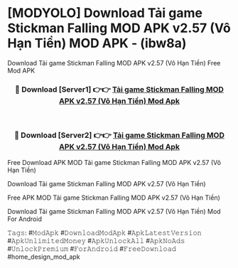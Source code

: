 # [MODYOLO] Download Tải game Stickman Falling MOD APK v2.57 (Vô Hạn Tiền) MOD APK - (ibw8a)
Download Tải game Stickman Falling MOD APK v2.57 (Vô Hạn Tiền) Free Mod APK

<div align="center">
<h3>🔴 Download [Server1] 👉👉 <a href="https://apk-comot.site?title=Tải_game_Stickman_Falling_MOD_APK_v2.57_(Vô_Hạn_Tiền)">Tải game Stickman Falling MOD APK v2.57 (Vô Hạn Tiền) Mod Apk</a></h3><br>

<h3>🔴 Download [Server2] 👉👉 <a href="https://apk-comot.site?title=Tải_game_Stickman_Falling_MOD_APK_v2.57_(Vô_Hạn_Tiền)">Tải game Stickman Falling MOD APK v2.57 (Vô Hạn Tiền) Mod Apk</a></h3>
</div>


Free Download APK MOD Tải game Stickman Falling MOD APK v2.57 (Vô Hạn Tiền)

Download Tải game Stickman Falling MOD APK v2.57 (Vô Hạn Tiền) 

Free APK MOD Tải game Stickman Falling MOD APK v2.57 (Vô Hạn Tiền) 

Download Tải game Stickman Falling MOD APK v2.57 (Vô Hạn Tiền) Mod For Android

𝚃𝚊𝚐𝚜: #𝙼𝚘𝚍𝙰𝚙𝚔 #𝙳𝚘𝚠𝚗𝚕𝚘𝚊𝚍𝙼𝚘𝚍𝙰𝚙𝚔 #𝙰𝚙𝚔𝙻𝚊𝚝𝚎𝚜𝚝𝚅𝚎𝚛𝚜𝚒𝚘𝚗 #𝙰𝚙𝚔𝚄𝚗𝚕𝚒𝚖𝚒𝚝𝚎𝚍𝙼𝚘𝚗𝚎𝚢 #𝙰𝚙𝚔𝚄𝚗𝚕𝚘𝚌𝚔𝙰𝚕𝚕 #𝙰𝚙𝚔𝙽𝚘𝙰𝚍𝚜 #𝚄𝚗𝚕𝚘𝚌𝚔𝙿𝚛𝚎𝚖𝚒𝚞𝚖 #𝙵𝚘𝚛𝙰𝚗𝚍𝚛𝚘𝚒𝚍 #𝙵𝚛𝚎𝚎𝙳𝚘𝚠𝚗𝚕𝚘𝚊𝚍 #home_design_mod_apk